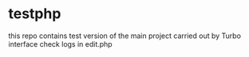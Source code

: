 # testphp
this repo contains test version of the main project carried out by Turbo interface
check logs in edit.php
